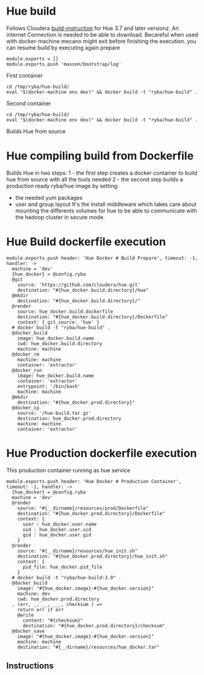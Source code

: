 #  Hue  build

Follows Cloudera   [build-instruction][cloudera-hue] for Hue 3.7 and later versionz.
An internet Connection is needed to be able to download.
Becareful when used with docker-machine mecano might exit before finishing
the execution. you can resume build by executing again prepare

    module.exports = []
    module.exports.push 'masson/bootstrap/log'


First container
```
cd /tmp/ryba/hue-build/
eval "$(docker-machine env dev)" && docker build -t "ryba/hue-build" .
```

Second container
```
cd /tmp/ryba/hue-build/
eval "$(docker-machine env dev)" && docker build -t "ryba/hue-build" .
```

Builds Hue from source


# Hue compiling build from Dockerfile

Builds Hue in two steps:
1 - the first step creates a docker container to build hue from source with all the tools needed
2 - the second step builds a production ready ryba/hue image by setting:
  * the needed yum packages
  * user and group layout
It's the install middleware which takes care about mounting the differents volumes
for hue to be able to communicate with the hadoop cluster in secure mode.


# Hue Build dockerfile execution

    module.exports.push header: 'Hue Docker # Build Prepare', timeout: -1,  handler: ->
      machine = 'dev'
      {hue_docker} = @config.ryba
      @git
        source: 'https://github.com/cloudera/hue.git'
        destination: "#{hue_docker.build.directory}/hue"
      @mkdir
        destination: "#{hue_docker.build.directory}/"
      @render
        source: hue_docker.build.dockerfile
        destination: "#{hue_docker.build.directory}/Dockerfile"
        context: { git_source: 'hue' }
      # docker build -t "ryba/hue-build" .
      @docker_build
        image: hue_docker.build.name
        cwd: hue_docker.build.directory
        machine: machine
      @docker_rm
        machine: machine
        container: 'extractor'
      @docker_run
        image: hue_docker.build.name
        container: 'extractor'
        entrypoint: '/bin/bash'
        machine: machine
      @mkdir
        destination: "#{hue_docker.prod.directory}"
      @docker_cp
        source: '/hue-build.tar.gz'
        destination: hue_docker.prod.directory
        machine: machine
        container: 'extractor'


# Hue Production dockerfile execution

This production container running as hue service

    module.exports.push header: 'Hue Docker # Production Container', timeout: -1, handler: ->
      {hue_docker} = @config.ryba
      machine = 'dev'
      @render
        source: "#{__dirname}/resources/prod/Dockerfile"
        destination: "#{hue_docker.prod.directory}/Dockerfile"
        context: {
          user : hue_docker.user.name
          uid : hue_docker.user.uid
          gid : hue_docker.user.gid
        }
      @render
        source: "#{__dirname}/resources/hue_init.sh"
        destination: "#{hue_docker.prod.directory}/hue_init.sh"
        context: {
          pid_file: hue_docker.pid_file
        }
      # docker build -t "ryba/hue-build:3.9" .
      @docker_build
        image: "#{hue_docker.image}:#{hue_docker.version}"
        machine: dev
        cwd: hue_docker.prod.directory
      , (err, _, __, ___, checksum ) =>
        return err if err
        @write
          content: "#{checksum}"
          destination: "#{hue_docker.prod.directory}/checksum"
      @docker_save
        image: "#{hue_docker.image}:#{hue_docker.version}"
        machine: machine
        destination: "#{__dirname}/resources/hue_docker.tar"



## Instructions

[cloudera-hue]:(https://github.com/cloudera/hue#development-prerequisites)
